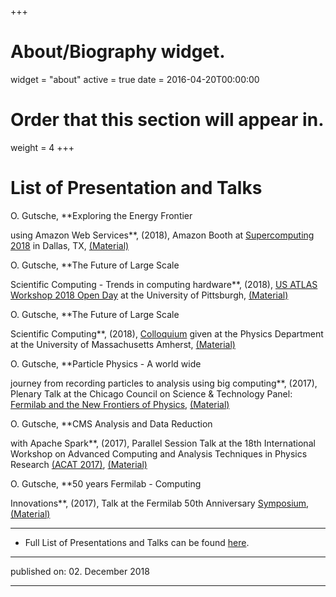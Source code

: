 +++
# About/Biography widget.
widget = "about"
active = true
date = 2016-04-20T00:00:00

# Order that this section will appear in.
weight = 4
+++

# List of Presentation and Talks


<!--#ref-Gutsche:2018aad-->O. Gutsche, **Exploring the Energy Frontier
using Amazon Web Services**, (2018), Amazon Booth at [Supercomputing
2018](https://sc18.supercomputing.org) in Dallas, TX,
[(Material)](https://docs.google.com/presentation/d/1sVPery_3J5lb-QrsDshd-N6MaE1khgaKFkZ5lJ2P7K4/edit?usp=sharing)

<!--#ref-Gutsche:2018aac-->O. Gutsche, **The Future of Large Scale
Scientific Computing - Trends in computing hardware**, (2018), [US ATLAS
Workshop 2018 Open Day](https://indico.cern.ch/event/732285/) at the
University of Pittsburgh,
[(Material)](https://indico.cern.ch/event/732285/contributions/3021322/attachments/1695150/2728277/180730_-_Atlas_Workshop_Open_Day_-_Gutsche_-_Trends_in_Hardware.pdf)

<!--#ref-Gutsche:2018aab-->O. Gutsche, **The Future of Large Scale
Scientific Computing**, (2018),
[Colloquium](http://www.physics.umass.edu/events/2018-04-06-future-large-scale-scientific-computing)
given at the Physics Department at the University of Massachusetts
Amherst, [(Material)](http://bit.ly/2HfW3T9)

<!--#ref-Gutsche:2017aah-->O. Gutsche, **Particle Physics - A world wide
journey from recording particles to analysis using big computing**,
(2017), Plenary Talk at the Chicago Council on Science & Technology
Panel: [Fermilab and the New Frontiers of
Physics](http://www.c2st.org/event/2017/09/fermilab-and-new-frontiers-physics),
[(Material)](https://goo.gl/wDB5SU)

<!--#ref-Gutsche:2017aag-->O. Gutsche, **CMS Analysis and Data Reduction
with Apache Spark**, (2017), Parallel Session Talk at the 18th
International Workshop on Advanced Computing and Analysis Techniques in
Physics Research [(ACAT 2017)](https://indico.cern.ch/event/567550/),
[(Material)](https://indico.cern.ch/event/567550/contributions/2629602/attachments/1511348/2357033/170822_-_ACAT2017_-_Gutsche_-_CMS_Analysis_and_Data_Reduction_with_Apache_Spark.pdf)

<!--#ref-Gutsche:2017aaf-->O. Gutsche, **50 years Fermilab - Computing
Innovations**, (2017), Talk at the Fermilab 50th Anniversary
[Symposium](https://indico.fnal.gov/event/12923/other-view?view=standard),
[(Material)](https://indico.fnal.gov/event/12923/session/7/contribution/38/material/slides/0.pdf)


----------

* Full List of Presentations and Talks can be found [here](https://github.com/gutsche/ForThePublic/raw/master/talk_list/talk_list.pdf).

----------

published on: 02. December 2018

----------
